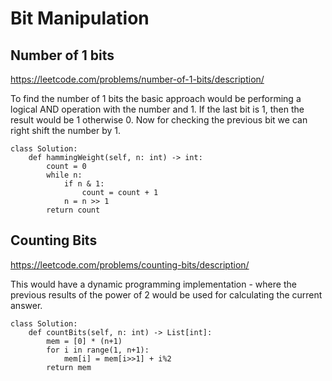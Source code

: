 # Bit Manipulation

## Number of 1 bits

https://leetcode.com/problems/number-of-1-bits/description/

To find the number of 1 bits the basic approach would be performing a logical AND operation with the number and 1.
If the last bit is 1, then the result would be 1 otherwise 0.
Now for checking the previous bit we can right shift the number by 1.

```
class Solution:
    def hammingWeight(self, n: int) -> int:
        count = 0
        while n:
            if n & 1:
                count = count + 1
            n = n >> 1
        return count
```

## Counting  Bits

https://leetcode.com/problems/counting-bits/description/

This would have a dynamic programming implementation - where the previous results of the power of 2 would be used for calculating the current answer.

```
class Solution:
    def countBits(self, n: int) -> List[int]:
        mem = [0] * (n+1)
        for i in range(1, n+1):
            mem[i] = mem[i>>1] + i%2
        return mem
```
